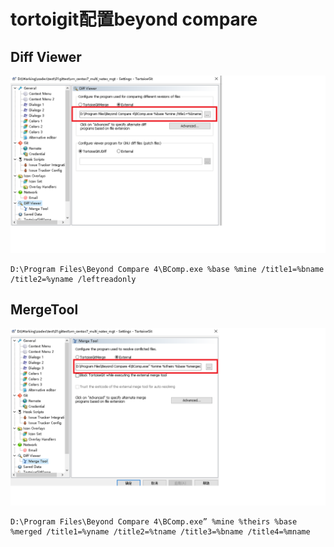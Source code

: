 # tortoigit配置beyond compare

## Diff Viewer

![](README.assets/DiffViewer.png)

```shell
D:\Program Files\Beyond Compare 4\BComp.exe %base %mine /title1=%bname /title2=%yname /leftreadonly
```



## MergeTool

![](README.assets/MergeTool-1596160853253.png)

```shell
D:\Program Files\Beyond Compare 4\BComp.exe” %mine %theirs %base %merged /title1=%yname /title2=%tname /title3=%bname /title4=%mname
```

